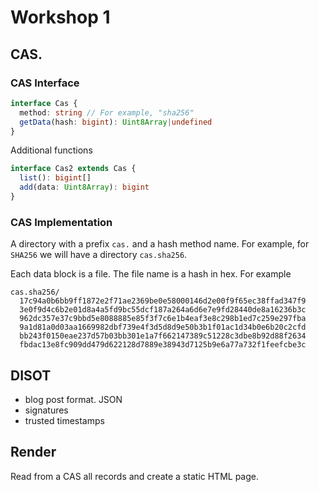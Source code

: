 # Workshop 1

## CAS. 

### CAS Interface

```ts
interface Cas {
  method: string // For example, "sha256"
  getData(hash: bigint): Uint8Array|undefined
}
```

Additional functions

```ts
interface Cas2 extends Cas {
  list(): bigint[]
  add(data: Uint8Array): bigint
}
```

### CAS Implementation

A directory with a prefix `cas.` and a hash method name. For example, for `SHA256` we will have a directory `cas.sha256`.

Each data block is a file. The file name is a hash in hex. For example

```
cas.sha256/
  17c94a0b6bb9ff1872e2f71ae2369be0e58000146d2e00f9f65ec38ffad347f9
  3e0f9d4c6b2e01d8a4a5fd9bc55dcf187a264a6d6e7e9fd28440de8a16236b3c
  962dc357e37c9bbd5e8088885e85f3f7c6e1b4eaf3e8c298b1ed7c259e297fba
  9a1d81a0d03aa1669982dbf739e4f3d5d8d9e50b3b1f01ac1d34b0e6b20c2cfd
  bb243f0150eae237d57b03bb301e1a7f662147389c51228c3dbe8b92d88f2634
  fbdac13e8fc909dd479d622128d7889e38943d7125b9e6a77a732f1feefcbe3c
```

## DISOT

- blog post format. JSON
- signatures
- trusted timestamps

## Render

Read from a CAS all records and create a static HTML page.
